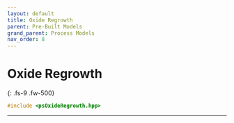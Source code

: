 ```yaml
---
layout: default
title: Oxide Regrowth
parent: Pre-Built Models
grand_parent: Process Models
nav_order: 8
---
```

<script>
MathJax = {
  tex: {
    inlineMath: [['$', '$'], ['\\(', '\\)']]
  }
};
</script>
<script id="MathJax-script" async
  src="https://cdn.jsdelivr.net/npm/mathjax@3/es5/tex-chtml.js">
</script>

# Oxide Regrowth
{: .fs-9 .fw-500}

```c++
#include <psOxideRegrowth.hpp>
```
---
